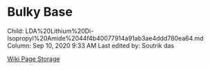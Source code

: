 # Bulky Base

Child: LDA%20Lithium%20Di-Isopropyl%20Amide%2044f4b40077914a91ab3ae4ddd780ea64.md
Column: Sep 10, 2020 9:33 AM
Last edited by: Soutrik das

[Wiki Page Storage](Bulky%20Base%205c1a5627ec514d12b4a744c4b5650a95/Wiki%20Page%20Storage%200f1eea89d04b4e05adace87a1197d3d1.csv)